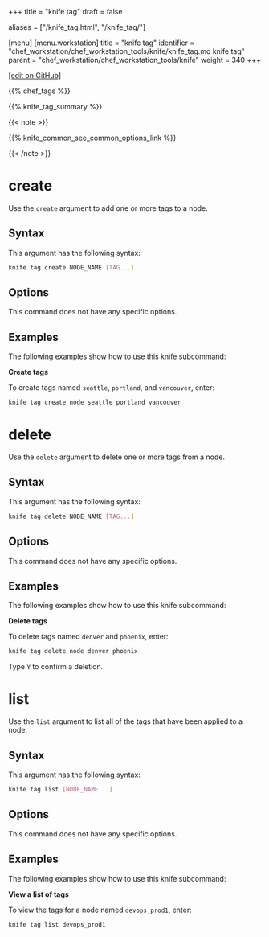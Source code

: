 +++
title = "knife tag"
draft = false

aliases = ["/knife_tag.html", "/knife_tag/"]

[menu]
  [menu.workstation]
    title = "knife tag"
    identifier = "chef_workstation/chef_workstation_tools/knife/knife_tag.md knife tag"
    parent = "chef_workstation/chef_workstation_tools/knife"
    weight = 340
+++    

[\[edit on GitHub\]](https://github.com/chef/chef-web-docs/blob/master/content/knife_tag.md)

{{% chef_tags %}}

{{% knife_tag_summary %}}

{{< note >}}

{{% knife_common_see_common_options_link %}}

{{< /note >}}

create
======

Use the `create` argument to add one or more tags to a node.

Syntax
------

This argument has the following syntax:

``` bash
knife tag create NODE_NAME [TAG...]
```

Options
-------

This command does not have any specific options.

Examples
--------

The following examples show how to use this knife subcommand:

**Create tags**

To create tags named `seattle`, `portland`, and `vancouver`, enter:

``` bash
knife tag create node seattle portland vancouver
```

delete
======

Use the `delete` argument to delete one or more tags from a node.

Syntax
------

This argument has the following syntax:

``` bash
knife tag delete NODE_NAME [TAG...]
```

Options
-------

This command does not have any specific options.

Examples
--------

The following examples show how to use this knife subcommand:

**Delete tags**

To delete tags named `denver` and `phoenix`, enter:

``` bash
knife tag delete node denver phoenix
```

Type `Y` to confirm a deletion.

list
====

Use the `list` argument to list all of the tags that have been applied
to a node.

Syntax
------

This argument has the following syntax:

``` bash
knife tag list [NODE_NAME...]
```

Options
-------

This command does not have any specific options.

Examples
--------

The following examples show how to use this knife subcommand:

**View a list of tags**

To view the tags for a node named `devops_prod1`, enter:

``` bash
knife tag list devops_prod1
```
